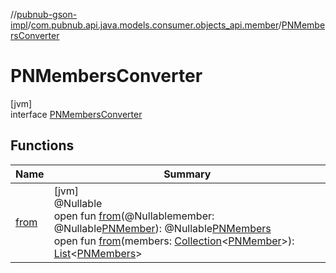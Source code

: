 //[pubnub-gson-impl](../../../index.md)/[com.pubnub.api.java.models.consumer.objects_api.member](../index.md)/[PNMembersConverter](index.md)

# PNMembersConverter

[jvm]\
interface [PNMembersConverter](index.md)

## Functions

| Name | Summary |
|---|---|
| [from](from.md) | [jvm]<br>@Nullable<br>open fun [from](from.md)(@Nullablemember: @Nullable[PNMember](../../../../../pubnub-kotlin/pubnub-kotlin-api/pubnub-kotlin-api/com.pubnub.api.models.consumer.objects.member/-p-n-member/index.md)): @Nullable[PNMembers](../../../../../pubnub-gson/pubnub-gson-api/pubnub-gson-api/com.pubnub.api.java.models.consumer.objects_api.member/-p-n-members/index.md)<br>open fun [from](from.md)(members: [Collection](https://docs.oracle.com/javase/8/docs/api/java/util/Collection.html)&lt;[PNMember](../../../../../pubnub-kotlin/pubnub-kotlin-api/pubnub-kotlin-api/com.pubnub.api.models.consumer.objects.member/-p-n-member/index.md)&gt;): [List](https://docs.oracle.com/javase/8/docs/api/java/util/List.html)&lt;[PNMembers](../../../../../pubnub-gson/pubnub-gson-api/pubnub-gson-api/com.pubnub.api.java.models.consumer.objects_api.member/-p-n-members/index.md)&gt; |
